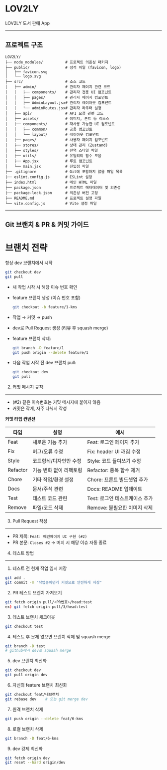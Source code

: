 # LOV2LY

LOV2LY 도서 판매 App

---

## 프로젝트 구조

```plaintext
LOV2LY/
├── node_modules/          # 프로젝트 의존성 패키지
├── public/                # 정적 파일 (favicon, logo)
│   ├── favicon.svg
│   └── logo.svg
├── src/                   # 소스 코드
│   ├── admin/             # 관리자 페이지 관련 코드
│   │   ├── components/    # 관리자 전용 UI 컴포넌트
│   │   ├── pages/         # 관리자 페이지 컴포넌트
│   │   ├── AdminLayout.jsx# 관리자 레이아웃 컴포넌트
│   │   └── adminRoutes.jsx# 관리자 라우터 설정
│   ├── api/               # API 요청 관련 코드
│   ├── assets/            # 이미지, 폰트 등 리소스
│   ├── components/        # 재사용 가능한 UI 컴포넌트
│   │   ├── common/        # 공용 컴포넌트
│   │   └── layout/        # 레이아웃 컴포넌트
│   ├── pages/             # 사용자 페이지 컴포넌트
│   ├── stores/            # 상태 관리 (Zustand)
│   ├── styles/            # 전역 스타일 파일
│   ├── utils/             # 유틸리티 함수 모음
│   ├── App.jsx            # 루트 컴포넌트
│   └── main.jsx           # 진입점 파일
├── .gitignore             # Git에 포함하지 않을 파일 목록
├── eslint.config.js       # ESLint 설정
├── index.html             # 메인 HTML 파일
├── package.json           # 프로젝트 메타데이터 및 의존성
├── package-lock.json      # 의존성 버전 고정
├── README.md              # 프로젝트 설명 파일
└── vite.config.js         # Vite 설정 파일
```
---
## Git 브랜치 & PR & 커밋 가이드
# 브랜치 전략

항상 dev 브랜치에서 시작

  ```bash
  git checkout dev
  git pull
  ```
* 새 작업 시작 시 해당 이슈 번호 확인
* feature 브랜치 생성 (이슈 번호 포함)

  ```bash
  git checkout -b feature/1-kms
  ```
* 작업 → 커밋 → push
* dev로 Pull Request 생성 (리뷰 후 squash merge)
* feature 브랜치 삭제:

  ```bash
  git branch -D feature/1
  git push origin --delete feature/1
  ```
* 다음 작업 시작 전 dev 브랜치 pull:

  ```bash
  git checkout dev
  git pull
  ```

2. 커밋 메시지 규칙

---

* (#2) 같은 이슈번호는 커밋 메시지에 붙이지 않음
* 커밋은 작게, 자주 나눠서 작성

**커밋 타입 컨벤션**

| 타입       | 설명            | 예시                   |
| -------- | ------------- | -------------------- |
| Feat     | 새로운 기능 추가     | Feat: 로그인 페이지 추가     |
| Fix      | 버그/오류 수정      | Fix: header UI 깨짐 수정 |
| Style    | 코드형식/디자인만 수정  | Style: 코드 들여쓰기 수정    |
| Refactor | 기능 변화 없이 리팩토링 | Refactor: 중복 함수 제거   |
| Chore    | 기타 작업/환경 설정   | Chore: 프론트 빌드셋업 추가   |
| Docs     | 문서/주석 관련      | Docs: README 업데이트    |
| Test     | 테스트 코드 관련     | Test: 로그인 테스트케이스 추가  |
| Remove   | 파일/코드 삭제      | Remove: 불필요한 이미지 삭제  |

3. Pull Request 작성

---

* PR 제목: `Feat: 메인페이지 UI 구현 (#2)`
* PR 본문: `Closes #2`  → 머지 시 해당 이슈 자동 종료

4. 테스트 방법

---

1. 테스트 전 현재 작업 임시 저장

```bash
git add .
git commit -m "작업중이던거 커밋으로 안전하게 저장"
```

2. PR 테스트 브랜치 가져오기

```bash
git fetch origin pull/<PR번호>/head:test
ex) git fetch origin pull/3/head:test
```

3. 테스트 브랜치 체크아웃

```bash
git checkout test
```

4. 테스트 후 문제 없으면 브랜치 삭제 및 squash merge

```bash
git branch -D test
# github에서 dev로 squash merge
```

5. dev 브랜치 최신화

```bash
git checkout dev
git pull origin dev
```

6. 자신의 feature 브랜치 최신화

```bash
git checkout feat/내브랜치
git rebase dev    # 또는 git merge dev
```

7. 원격 브랜치 삭제

```bash
git push origin --delete feat/6-kms
```

8. 로컬 브랜치 삭제

```bash
git branch -D feat/6-kms
```

9. dev 강제 최신화

```bash
git fetch origin dev
git reset --hard origin/dev
```
